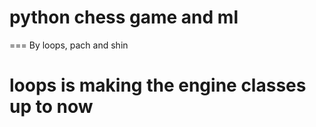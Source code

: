 # python chess game and ml
===
By loops, pach and shin

# loops is making the engine classes up to now